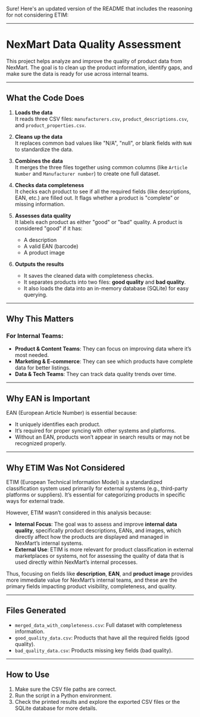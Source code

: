 Sure! Here's an updated version of the README that includes the reasoning for not considering ETIM:

---

# NexMart Data Quality Assessment

This project helps analyze and improve the quality of product data from NexMart. The goal is to clean up the product information, identify gaps, and make sure the data is ready for use across internal teams.

---

## What the Code Does

1. **Loads the data**  
   It reads three CSV files: `manufacturers.csv`, `product_descriptions.csv`, and `product_properties.csv`.

2. **Cleans up the data**  
   It replaces common bad values like "N/A", "null", or blank fields with `NaN` to standardize the data.

3. **Combines the data**  
   It merges the three files together using common columns (like `Article Number` and `Manufacturer number`) to create one full dataset.

4. **Checks data completeness**  
   It checks each product to see if all the required fields (like descriptions, EAN, etc.) are filled out. It flags whether a product is "complete" or missing information.

5. **Assesses data quality**  
   It labels each product as either "good" or "bad" quality. A product is considered "good" if it has:
   - A description
   - A valid EAN (barcode)
   - A product image

6. **Outputs the results**  
   - It saves the cleaned data with completeness checks.
   - It separates products into two files: **good quality** and **bad quality**.
   - It also loads the data into an in-memory database (SQLite) for easy querying.

---

## Why This Matters

### For Internal Teams:

- **Product & Content Teams**: They can focus on improving data where it’s most needed.
- **Marketing & E-commerce**: They can see which products have complete data for better listings.
- **Data & Tech Teams**: They can track data quality trends over time.

---

## Why EAN is Important

EAN (European Article Number) is essential because:
- It uniquely identifies each product.
- It’s required for proper syncing with other systems and platforms.
- Without an EAN, products won’t appear in search results or may not be recognized properly.

---

## Why ETIM Was Not Considered

ETIM (European Technical Information Model) is a standardized classification system used primarily for external systems (e.g., third-party platforms or suppliers). It’s essential for categorizing products in specific ways for external trade. 

However, ETIM wasn’t considered in this analysis because:
- **Internal Focus**: The goal was to assess and improve **internal data quality**, specifically product descriptions, EANs, and images, which directly affect how the products are displayed and managed in NexMart’s internal systems.
- **External Use**: ETIM is more relevant for product classification in external marketplaces or systems, not for assessing the quality of data that is used directly within NexMart’s internal processes.

Thus, focusing on fields like **description**, **EAN**, and **product image** provides more immediate value for NexMart’s internal teams, and these are the primary fields impacting product visibility, completeness, and quality.

---

## Files Generated

- `merged_data_with_completeness.csv`: Full dataset with completeness information.
- `good_quality_data.csv`: Products that have all the required fields (good quality).
- `bad_quality_data.csv`: Products missing key fields (bad quality).

---

## How to Use

1. Make sure the CSV file paths are correct.
2. Run the script in a Python environment.
3. Check the printed results and explore the exported CSV files or the SQLite database for more details.


